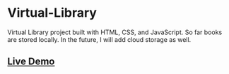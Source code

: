 # Virtual-Library
Virtual Library project built with HTML, CSS, and JavaScript. So far books are stored locally. In the future, I will add cloud storage as well.
<br>

## [Live Demo](https://klaudiuszb5528.github.io/Virtual-Library/ "Virtual Library App!")
